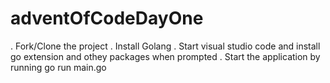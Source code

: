 # adventOfCodeDayOne

. Fork/Clone the project
. Install Golang
. Start visual studio code and install go extension and othey packages when prompted
. Start the application by running go run main.go
